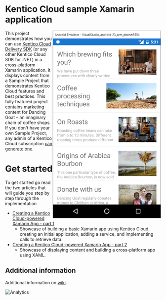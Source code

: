 # Kentico Cloud sample Xamarin application
[<img align="right" src="/img/android.png" alt="Android sample app" />](/img/android.png)

This project demonstrates how you can use [Kentico Cloud Delivery SDK](https://github.com/Kentico/delivery-sdk-net) (or any other Kentico Cloud SDK for .NET) in a cross-platform Xamarin application. It displays content from a Sample Project that demonstrates Kentico Cloud features and best practices. This fully featured project contains marketing content for Dancing Goat – an imaginary chain of coffee shops. If you don't have your own Sample Project, any admin of a Kentico Cloud subscription [can generate one](https://app.kenticocloud.com/sample-project-generator).

# Get started

To get started go read the two articles that will guide you step by step through the implementation
* [Creating a Kentico Cloud-powered Xamarin App - part 1](https://kenticocloud.com/blog/creating-a-kentico-cloud-powered-xamarin-app-p1)
    *  Showcase of building a basic Xamarin app using Kentico Cloud, creating an initial application, adding a service, and implementing calls to retrieve data.
* [Creating a Kentico Cloud-powered Xamarin App - part 2](https://kenticocloud.com/blog/creating-a-kentico-cloud-powered-xamarin-app-p2)
    * Showcase of displaying content and building a cross-platform app using XAML.

## Additional information 

Additional information on [wiki](https://github.com/Kentico/cloud-sample-app-xamarin/wiki/Using-.NET-Delivery-SDK-in-Xamarin).

![Analytics](https://kentico-ga-beacon.azurewebsites.net/api/UA-69014260-4/Kentico/cloud-sample-app-xamarin?pixel)
